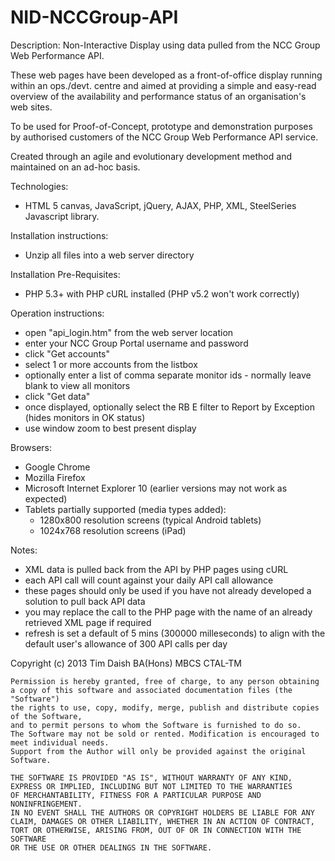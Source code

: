 NID-NCCGroup-API
================

Description:
Non-Interactive Display using data pulled from the NCC Group Web Performance API.

These web pages have been developed as a front-of-office display running within an ops./devt. centre and aimed at providing a simple and easy-read overview of the availability and performance status of an organisation's web sites.

To be used for Proof-of-Concept, prototype and demonstration purposes by authorised customers of the NCC Group Web Performance API service.

Created through an agile and evolutionary development method and maintained on an ad-hoc basis.

Technologies:
- HTML 5 canvas, JavaScript, jQuery, AJAX, PHP, XML, SteelSeries Javascript library.

Installation instructions:
- Unzip all files into a web server directory

Installation Pre-Requisites:
- PHP 5.3+ with PHP cURL installed (PHP v5.2 won't work correctly)

Operation instructions:
- open "api_login.htm" from the web server location
- enter your NCC Group Portal username and password
- click "Get accounts"
- select 1 or more accounts from the listbox
- optionally enter a list of comma separate monitor ids - normally leave blank to view all monitors
- click "Get data"
- once displayed, optionally select the RB E filter to Report by Exception (hides monitors in OK status)
- use window zoom to best present display

Browsers:
- Google Chrome
- Mozilla Firefox
- Microsoft Internet Explorer 10 (earlier versions may not work as expected)
- Tablets partially supported (media types added):
    - 1280x800 resolution screens (typical Android tablets)
    - 1024x768 resolution screens (iPad)

Notes:
- XML data is pulled back from the API by PHP pages using cURL
- each API call will count against your daily API call allowance
- these pages should only be used if you have not already developed a solution to pull back API data
- you may replace the call to the PHP page with the name of an already retrieved XML page if required
- refresh is set a default of 5 mins (300000 milleseconds) to align with the default user's allowance of 300 API calls per day


Copyright (c) 2013 Tim Daish BA(Hons) MBCS CTAL-TM

    Permission is hereby granted, free of charge, to any person obtaining
    a copy of this software and associated documentation files (the "Software")
    the rights to use, copy, modify, merge, publish and distribute copies of the Software,
    and to permit persons to whom the Software is furnished to do so.
    The Software may not be sold or rented. Modification is encouraged to meet individual needs.
    Support from the Author will only be provided against the original Software.

    THE SOFTWARE IS PROVIDED "AS IS", WITHOUT WARRANTY OF ANY KIND,
    EXPRESS OR IMPLIED, INCLUDING BUT NOT LIMITED TO THE WARRANTIES
    OF MERCHANTABILITY, FITNESS FOR A PARTICULAR PURPOSE AND NONINFRINGEMENT.
    IN NO EVENT SHALL THE AUTHORS OR COPYRIGHT HOLDERS BE LIABLE FOR ANY
    CLAIM, DAMAGES OR OTHER LIABILITY, WHETHER IN AN ACTION OF CONTRACT,
    TORT OR OTHERWISE, ARISING FROM, OUT OF OR IN CONNECTION WITH THE SOFTWARE
    OR THE USE OR OTHER DEALINGS IN THE SOFTWARE.
